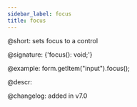 ```yaml
---
sidebar_label: focus
title: focus
---          
```


@short: sets focus to a control

@signature: {'focus(): void;'}



@example:
form.getItem("input").focus();



@descr:

@changelog: added in v7.0

